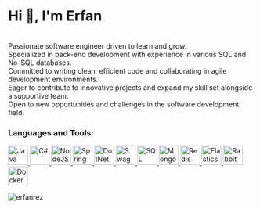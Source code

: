 # Hi 👋, I'm Erfan
<br>Passionate software engineer driven to learn and grow.<br>Specialized in back-end development with experience in various SQL and No-SQL databases.<br>Committed to writing clean, efficient code and collaborating in agile development environments.<br>Eager to contribute to innovative projects and expand my skill set alongside a supportive team.<br>Open to new opportunities and challenges in the software development field.



<h3 align="left">Languages and Tools:</h3>
<p align="left"> <a href="https://www.java.com" target="_blank" rel="noreferrer"> <img src="https://cdn.jsdelivr.net/gh/devicons/devicon@latest/icons/java/java-original.svg" alt="Java" width="40" height="40"/> </a> <a href="https://dotnet.microsoft.com/en-us/languages/csharp" target="_blank" rel="noreferrer"> <img src="https://cdn.jsdelivr.net/gh/devicons/devicon@latest/icons/csharp/csharp-original.svg" alt="C#" width="40" height="40"/> </a> <a href="https://nodejs.org" target="_blank" rel="noreferrer"> <img src="https://raw.githubusercontent.com/danielcranney/readme-generator/main/public/icons/skills/nodejs-colored.svg" alt="NodeJS" width="40" height="40"/> </a> <a href="https://spring.io" target="_blank" rel="noreferrer"> <img src="https://cdn.jsdelivr.net/gh/devicons/devicon@latest/icons/spring/spring-original.svg" alt="Spring" width="40" height="40"/> </a> <a href="https://dotnet.microsoft.com" target="_blank" rel="noreferrer"> <img src="https://cdn.jsdelivr.net/gh/devicons/devicon@latest/icons/dotnetcore/dotnetcore-original.svg" alt="DotNet" width="40" height="40"/> </a> <a href="https://swagger.io" target="_blank" rel="noreferrer"> <img src="https://cdn.jsdelivr.net/gh/devicons/devicon@latest/icons/swagger/swagger-original.svg" alt="Swagger" width="40" height="40"/> </a> <a href="https://www.microsoft.com/en-us/sql-server" target="_blank" rel="noreferrer"> <img src="https://cdn.jsdelivr.net/gh/devicons/devicon@latest/icons/azuresqldatabase/azuresqldatabase-original.svg" alt="SQL" width="40" height="40"/> </a> <a href="https://www.mongodb.com/" target="_blank" rel="noreferrer"> <img src="https://www.vectorlogo.zone/logos/mongodb/mongodb-icon.svg" alt="MongoDB" width="40" height="40"/> </a> <a href="https://redis.io" target="_blank" rel="noreferrer"> <img src="https://cdn.jsdelivr.net/gh/devicons/devicon@latest/icons/redis/redis-original.svg" alt="Redis" width="40" height="40"/> </a> <a href="https://www.elastic.co" target="_blank" rel="noreferrer"> <img src="https://cdn.jsdelivr.net/gh/devicons/devicon@latest/icons/elasticsearch/elasticsearch-original.svg" alt="Elasticsearch" width="40" height="40"/> </a> </a> <a href="https://www.rabbitmq.com" target="_blank" rel="noreferrer"> <img src="https://cdn.jsdelivr.net/gh/devicons/devicon@latest/icons/rabbitmq/rabbitmq-original.svg" alt="RabbitMQ" width="40" height="40"/> </a> <a href="https://www.docker.com" target="_blank" rel="noreferrer"> <img src="https://raw.githubusercontent.com/danielcranney/readme-generator/main/public/icons/skills/docker-colored.svg" alt="Docker" width="40" height="40"/> </a> </p>

<p><img align="center" src="https://github-readme-stats.vercel.app/api/top-langs?username=erfanrez&theme=dark&hide_border=false&hide=css,ejs,handlebars,pug,powershell,dockerfile&show_icons=true&include_all_commits=true&count_private=true&locale=en&layout=compact" alt="erfanrez" /></p>
